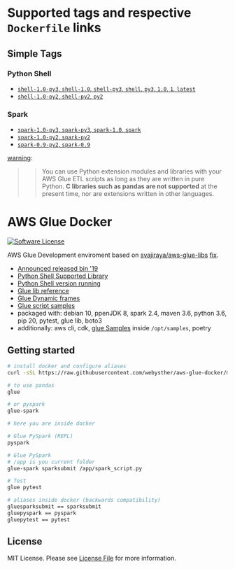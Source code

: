 # Supported tags and respective `Dockerfile` links

## Simple Tags

### Python Shell

-	[`shell-1.0-py3`, `shell-1.0`, `shell-py3`, `shell`, `py3`, `1.0`, `1`, `latest`](https://github.com/webysther/aws-glue-docker/blob/master/src/shell/py3/Dockerfile)
-	[`shell-1.0-py2`, `shell-py2`, `py2`](https://github.com/webysther/aws-glue-docker/blob/master/src/shell/py2/Dockerfile)

### Spark

-	[`spark-1.0-py3`, `spark-py3`, `spark-1.0`, `spark`](https://github.com/webysther/aws-glue-docker/blob/master/src/spark/1.0/py3/Dockerfile)
-	[`spark-1.0-py2`, `spark-py2`](https://github.com/webysther/aws-glue-docker/blob/master/src/spark/1.0/py2/Dockerfile)
-	[`spark-0.9-py2`, `spark-0.9`](https://github.com/webysther/aws-glue-docker/blob/master/src/spark/0.9/Dockerfile)

[warning](https://docs.aws.amazon.com/glue/latest/dg/aws-glue-programming-python-libraries.html): 
>> You can use Python extension modules and libraries with your AWS Glue ETL scripts as long as they are written in pure Python. **C libraries such as pandas are not supported** at the present time, nor are extensions written in other languages.


# AWS Glue Docker

[![Software License](https://goo.gl/FU2Kw1)](LICENSE)

AWS Glue Development enviroment based on [svajiraya/aws-glue-libs](https://github.com/svajiraya/aws-glue-libs) [fix](https://github.com/awslabs/aws-glue-libs/issues/25#issuecomment-628064396).

- [Announced released bin '19](https://aws.amazon.com/pt/about-aws/whats-new/2019/08/aws-glue-releases-binaries-of-glue-etl-libraries-for-glue-jobs/)
- [Python Shell Supported Library](https://docs.aws.amazon.com/glue/latest/dg/add-job-python.html#python-shell-supported-library)
- [Python Shell version running](https://docs.aws.amazon.com/glue/latest/dg/release-notes.html)
- [Glue lib reference](https://docs.aws.amazon.com/glue/latest/dg/aws-glue-programming-python.html)
- [Glue Dynamic frames](https://youtu.be/PHYWI4Y9mzs?t=1226)
- [Glue script samples](https://github.com/aws-samples/aws-glue-samples)
- packaged with: debian 10, ppenJDK 8, spark 2.4, maven 3.6, python 3.6, pip 20, pytest, glue lib, boto3
- additionally: aws cli, cdk, [glue Samples](https://github.com/aws-samples/aws-glue-samples) inside `/opt/samples`, poetry

## Getting started

```bash
# install docker and configure aliases
curl -sSL https://raw.githubusercontent.com/webysther/aws-glue-docker/master/start.sh | sh

# to use pandas
glue

# or pyspark
glue-spark

# here you are inside docker

# Glue PySpark (REPL)
pyspark

# Glue PySpark
# /app is you current folder
glue-spark sparksubmit /app/spark_script.py

# Test
glue pytest

# aliases inside docker (backwards compatibility)
gluesparksubmit == sparksubmit
gluepyspark == pyspark
gluepytest == pytest
```

## License

MIT License. Please see [License File](LICENSE) for more information.
